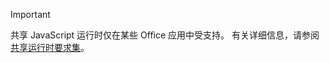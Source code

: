 > [!IMPORTANT]
> 共享 JavaScript 运行时仅在某些 Office 应用中受支持。 有关详细信息，请参阅[共享运行时要求集](../reference/requirement-sets/shared-runtime-requirement-sets.md)。
